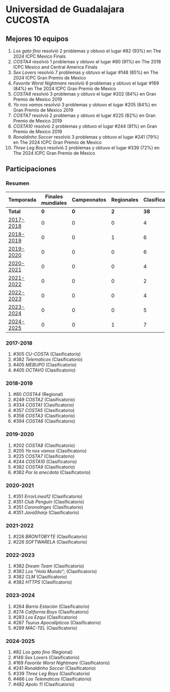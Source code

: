 # Universidad de Guadalajara CUCOSTA

## Mejores 10 equipos

1. _Los gato fino_ resolvió 2 problemas y obtuvo el lugar #82 (93%) en The 2024 ICPC Mexico Finals
1. _COSTA4_ resolvió 1 problemas y obtuvo el lugar #80 (91%) en The 2018 ICPC Mexico and Central America Finals
1. _Sex Lovers_ resolvió 7 problemas y obtuvo el lugar #148 (85%) en The 2024 ICPC Gran Premio de Mexico
1. _Favorite Worst Nightmare_ resolvió 6 problemas y obtuvo el lugar #169 (84%) en The 2024 ICPC Gran Premio de Mexico
1. _COSTA8_ resolvió 3 problemas y obtuvo el lugar #202 (84%) en Gran Premio de Mexico 2019
1. _Ya nos vamos_ resolvió 3 problemas y obtuvo el lugar #205 (84%) en Gran Premio de Mexico 2019
1. _COSTA7_ resolvió 2 problemas y obtuvo el lugar #225 (82%) en Gran Premio de Mexico 2019
1. _COSTA10_ resolvió 2 problemas y obtuvo el lugar #244 (81%) en Gran Premio de Mexico 2019
1. _Ronaldinho Soccer_ resolvió 3 problemas y obtuvo el lugar #241 (79%) en The 2024 ICPC Gran Premio de Mexico
1. _Three Leg Boys_ resolvió 2 problemas y obtuvo el lugar #339 (72%) en The 2024 ICPC Gran Premio de Mexico

## Participaciones

### Resumen

| Temporada | Finales mundiales | Campeonatos | Regionales | Clasificatorios | Equipos |
| --- | --- | --- | --- | --- | --- |
| **Total** | **0** | **0** | **2** | **38** | **38** |
| [2017-2018](#2017-2018) | 0 | 0 | 0 | 4 | 4 |
| [2018-2019](#2018-2019) | 0 | 0 | 1 | 6 | 6 |
| [2019-2020](#2019-2020) | 0 | 0 | 0 | 6 | 6 |
| [2020-2021](#2020-2021) | 0 | 0 | 0 | 4 | 4 |
| [2021-2022](#2021-2022) | 0 | 0 | 0 | 2 | 2 |
| [2022-2023](#2022-2023) | 0 | 0 | 0 | 4 | 4 |
| [2023-2024](#2023-2024) | 0 | 0 | 0 | 5 | 5 |
| [2024-2025](#2024-2025) | 0 | 0 | 1 | 7 | 7 |

### 2017-2018

1. #305 _CU-COSTA_ (Clasificatorio)
1. #382 _Telematicos_ (Clasificatorio)
1. #405 _MEBUPO_ (Clasificatorio)
1. #405 _OCTAVO_ (Clasificatorio)

### 2018-2019

1. #80 _COSTA4_ (Regional)
1. #249 _COSTA2_ (Clasificatorio)
1. #334 _COSTA1_ (Clasificatorio)
1. #357 _COSTA5_ (Clasificatorio)
1. #358 _COSTA3_ (Clasificatorio)
1. #394 _COSTA6_ (Clasificatorio)

### 2019-2020

1. #202 _COSTA8_ (Clasificatorio)
1. #205 _Ya nos vamos_ (Clasificatorio)
1. #225 _COSTA7_ (Clasificatorio)
1. #244 _COSTA10_ (Clasificatorio)
1. #382 _COSTA9_ (Clasificatorio)
1. #382 _Por la anecdota_ (Clasificatorio)

### 2020-2021

1. #351 _ErrorLinea12_ (Clasificatorio)
1. #351 _Club Penguin_ (Clasificatorio)
1. #351 _CoronaInges_ (Clasificatorio)
1. #351 _JavaSharp_ (Clasificatorio)

### 2021-2022

1. #226 _BRONTOBYTE_ (Clasificatorio)
1. #226 _SOFTWARELA_ (Clasificatorio)

### 2022-2023

1. #382 _Dream Team_ (Clasificatorio)
1. #382 _Los "Hola Mundo";_ (Clasificatorio)
1. #382 _CLM_ (Clasificatorio)
1. #382 _HTTPS_ (Clasificatorio)

### 2023-2024

1. #264 _Barrio Estación_ (Clasificatorio)
1. #274 _California Boys_ (Clasificatorio)
1. #283 _Los Ezqui_ (Clasificatorio)
1. #287 _Tsurus Apocalípticos_ (Clasificatorio)
1. #289 _MAC-TEL_ (Clasificatorio)

### 2024-2025

1. #82 _Los gato fino_ (Regional)
1. #148 _Sex Lovers_ (Clasificatorio)
1. #169 _Favorite Worst Nightmare_ (Clasificatorio)
1. #241 _Ronaldinho Soccer_ (Clasificatorio)
1. #339 _Three Leg Boys_ (Clasificatorio)
1. #466 _Los Telematicos_ (Clasificatorio)
1. #482 _Apolo 11_ (Clasificatorio)



